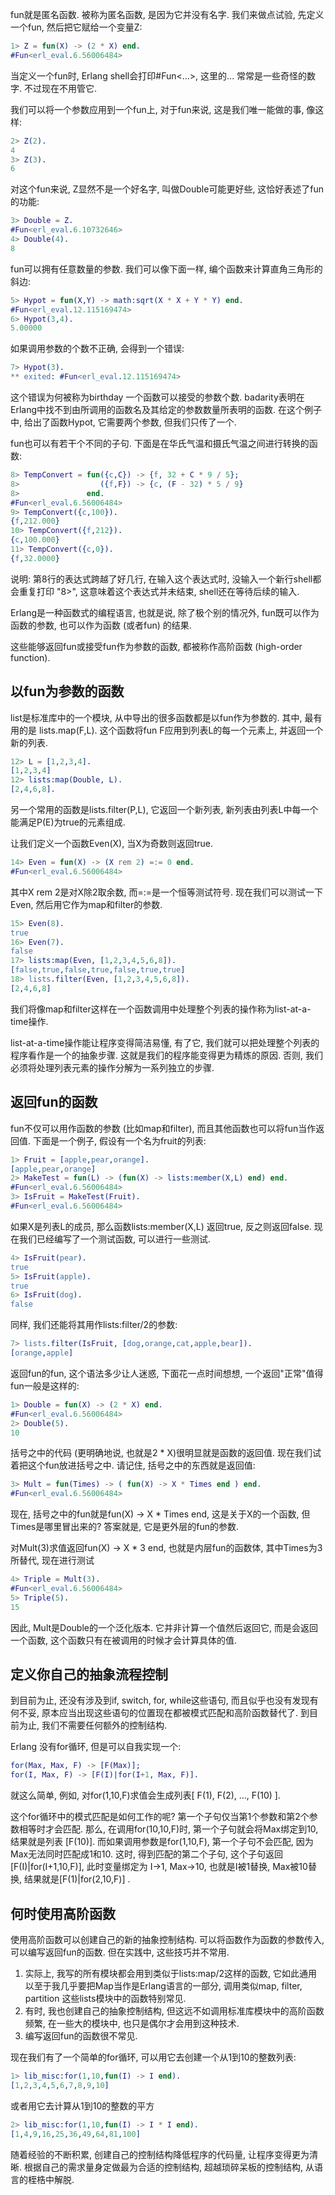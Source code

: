 
fun就是匿名函数. 被称为匿名函数, 是因为它并没有名字. 我们来做点试验, 先定义一个fun, 然后把它赋给一个变量Z:

```erl
1> Z = fun(X) -> (2 * X) end.
#Fun<erl_eval.6.56006484>
```

当定义一个fun时, Erlang shell会打印#Fun<...>, 这里的... 常常是一些奇怪的数字. 不过现在不用管它.

我们可以将一个参数应用到一个fun上, 对于fun来说, 这是我们唯一能做的事, 像这样: 

```erl
2> Z(2).
4
3> Z(3).
6
```

对这个fun来说, Z显然不是一个好名字, 叫做Double可能更好些, 这恰好表述了fun的功能:

```erl
3> Double = Z.
#Fun<erl_eval.6.10732646>
4> Double(4).
8
```

fun可以拥有任意数量的参数. 我们可以像下面一样, 编个函数来计算直角三角形的斜边:

```erl
5> Hypot = fun(X,Y) -> math:sqrt(X * X + Y * Y) end.
#Fun<erl_eval.12.115169474>
6> Hypot(3,4).
5.00000
```

如果调用参数的个数不正确, 会得到一个错误:

```erl
7> Hypot(3).
** exited: #Fun<erl_eval.12.115169474>
```

这个错误为何被称为birthday 一个函数可以接受的参数个数. badarity表明在Erlang中找不到由所调用的函数名及其给定的参数数量所表明的函数. 在这个例子中, 给出了函数Hypot, 它需要两个参数, 但我们只传了一个.

fun也可以有若干个不同的子句. 下面是在华氏气温和摄氏气温之间进行转换的函数:

```erl
8> TempConvert = fun({c,C}) -> {f, 32 + C * 9 / 5};
8>                  ({f,F}) -> {c, (F - 32) * 5 / 9}
8>               end.
#Fun<erl_eval.6.56006484>
9> TempConvert({c,100}).
{f,212.000}
10> TempConvert({f,212}).
{c,100.000}
11> TempConvert({c,0}).
{f,32.0000}
```

说明: 第8行的表达式跨越了好几行, 在输入这个表达式时, 没输入一个新行shell都会重复打印 "8>", 这意味着这个表达式并未结束, shell还在等待后续的输入.

Erlang是一种函数式的编程语言, 也就是说, 除了极个别的情况外, fun既可以作为函数的参数, 也可以作为函数 (或者fun) 的结果.

这些能够返回fun或接受fun作为参数的函数, 都被称作高阶函数 (high-order function). 

## 以fun为参数的函数

list是标准库中的一个模块, 从中导出的很多函数都是以fun作为参数的. 其中, 最有用的是 lists.map(F,L). 这个函数将fun F应用到列表L的每一个元素上, 并返回一个新的列表.

```erl
12> L = [1,2,3,4].
[1,2,3,4]
12> lists:map(Double, L).
[2,4,6,8].
```

另一个常用的函数是lists.filter(P,L), 它返回一个新列表, 新列表由列表L中每一个能满足P(E)为true的元素组成.

让我们定义一个函数Even(X), 当X为奇数则返回true.

```erl
14> Even = fun(X) -> (X rem 2) =:= 0 end.
#Fun<erl_eval.6.56006484>
```

其中X rem 2是对X除2取余数, 而=:=是一个恒等测试符号. 现在我们可以测试一下Even, 然后用它作为map和filter的参数.

```erl
15> Even(8).
true
16> Even(7).
false
17> lists:map(Even, [1,2,3,4,5,6,8]).
[false,true,false,true,false,true,true]
18> lists.filter(Even, [1,2,3,4,5,6,8]).
[2,4,6,8]
```

我们将像map和filter这样在一个函数调用中处理整个列表的操作称为list-at-a-time操作.

list-at-a-time操作能让程序变得简洁易懂, 有了它, 我们就可以把处理整个列表的程序看作是一个的抽象步骤. 这就是我们的程序能变得更为精炼的原因. 否则, 我们必须将处理列表元素的操作分解为一系列独立的步骤.

## 返回fun的函数

fun不仅可以用作函数的参数 (比如map和filter), 而且其他函数也可以将fun当作返回值. 下面是一个例子, 假设有一个名为fruit的列表:

```erl
1> Fruit = [apple,pear,orange].
[apple,pear,orange]
2> MakeTest = fun(L) -> (fun(X) -> lists:member(X,L) end) end.
#Fun<erl_eval.6.56006484>
3> IsFruit = MakeTest(Fruit).
#Fun<erl_eval.6.56006484>
```

如果X是列表L的成员, 那么函数lists:member(X,L) 返回true, 反之则返回false. 现在我们已经编写了一个测试函数, 可以进行一些测试.

```erl
4> IsFruit(pear).
true
5> IsFruit(apple).
true
6> IsFruit(dog).
false
```

同样, 我们还能将其用作lists:filter/2的参数:

```erl
7> lists.filter(IsFruit, [dog,orange,cat,apple,bear]).
[orange,apple]
```

返回fun的fun, 这个语法多少让人迷惑, 下面花一点时间想想, 一个返回"正常"值得fun一般是这样的:

```erl
1> Double = fun(X) -> (2 * X) end.
#Fun<erl_eval.6.56006484>
2> Double(5).
10
```

括号之中的代码 (更明确地说, 也就是2 * X)很明显就是函数的返回值. 现在我们试着把这个fun放进括号之中. 请记住, 括号之中的东西就是返回值:

```erl
3> Mult = fun(Times) -> ( fun(X) -> X * Times end ) end.
#Fun<erl_eval.6.56006484>
```

现在, 括号之中的fun就是fun(X) -> X * Times end, 这是关于X的一个函数, 但Times是哪里冒出来的? 答案就是, 它是更外层的fun的参数.

对Mult(3)求值返回fun(X) -> X * 3 end, 也就是内层fun的函数体, 其中Times为3所替代, 现在进行测试

```erl
4> Triple = Mult(3).
#Fun<erl_eval.6.56006484>
5> Triple(5).
15
```

因此, Mult是Double的一个泛化版本. 它并非计算一个值然后返回它, 而是会返回一个函数, 这个函数只有在被调用的时候才会计算具体的值.

## 定义你自己的抽象流程控制

到目前为止, 还没有涉及到if, switch, for, while这些语句, 而且似乎也没有发现有何不妥, 原本应当出现这些语句的位置现在都被模式匹配和高阶函数替代了. 到目前为止, 我们不需要任何额外的控制结构.

Erlang 没有for循环, 但是可以自我实现一个:

```lib.misc.erl
for(Max, Max, F) -> [F(Max)];
for(I, Max, F) -> [F(I)|for(I+1, Max, F)].
```

就这么简单, 例如, 对for(1,10,F)求值会生成列表[ F(1), F(2), ..., F(10) ]. 

这个for循环中的模式匹配是如何工作的呢? 第一个子句仅当第1个参数和第2个参数相等时才会匹配. 那么, 在调用for(10,10,F)时, 第一个子句就会将Max绑定到10, 结果就是列表 [F(10)]. 而如果调用参数是for(1,10,F), 第一个子句不会匹配, 因为Max无法同时匹配成1和10. 这时, 得到匹配的第二个子句, 这个子句返回[F(I)|for(I+1,10,F)], 此时变量绑定为 I->1, Max->10, 也就是I被1替换, Max被10替换, 结果就是[F(1)|for(2,10,F)] .

## 何时使用高阶函数

使用高阶函数可以创建自己的新的抽象控制结构. 可以将函数作为函数的参数传入, 可以编写返回fun的函数. 但在实践中, 这些技巧并不常用.

1) 实际上, 我写的所有模块都会用到类似于lists:map/2这样的函数, 它如此通用以至于我几乎要把Map当作是Erlang语言的一部分, 调用类似map, filter, partition 这些lists模块中的函数特别常见.
2) 有时, 我也创建自己的抽象控制结构, 但这远不如调用标准库模块中的高阶函数频繁, 在一些大的模块中, 也只是偶尔才会用到这种技术.
3) 编写返回fun的函数很不常见.

现在我们有了一个简单的for循环, 可以用它去创建一个从1到10的整数列表:

```erl
1> lib_misc:for(1,10,fun(I) -> I end).
[1,2,3,4,5,6,7,8,9,10]
```

或者用它去计算从1到10的整数的平方

```erl
2> lib_misc:for(1,10,fun(I) -> I * I end).
[1,4,9,16,25,36,49,64,81,100]
```

随着经验的不断积累, 创建自己的控制结构降低程序的代码量, 让程序变得更为清晰. 根据自己的需求量身定做最为合适的控制结构, 超越琐碎呆板的控制结构, 从语言的桎梏中解脱.



































